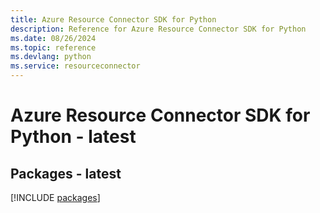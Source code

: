 ```yaml
---
title: Azure Resource Connector SDK for Python
description: Reference for Azure Resource Connector SDK for Python
ms.date: 08/26/2024
ms.topic: reference
ms.devlang: python
ms.service: resourceconnector
---
```

# Azure Resource Connector SDK for Python - latest
## Packages - latest
[!INCLUDE [packages](resource-connector-index.md)]